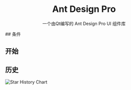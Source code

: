 <h1 align="center">
  Ant Design Pro 
</h1>

<p align="center">
 一个由Qt编写的 Ant Design Pro UI 组件库
</p>
## 条件



## 开始



## 历史

![Star History Chart](https://api.star-history.com/svg?repos=mowangshuying/AntUIPro&type=Date)